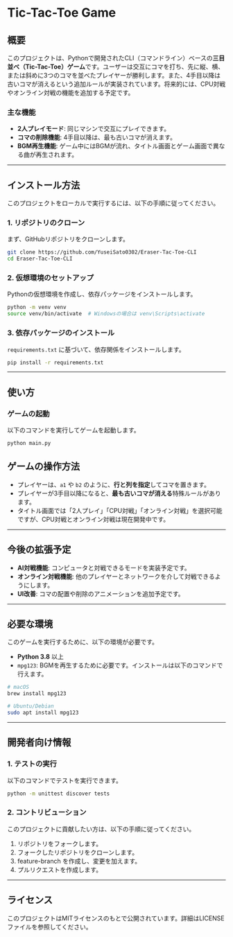 # Tic-Tac-Toe Game

## 概要

このプロジェクトは、Pythonで開発されたCLI（コマンドライン）ベースの**三目並べ（Tic-Tac-Toe）ゲーム**です。ユーザーは交互にコマを打ち、先に縦、横、または斜めに3つのコマを並べたプレイヤーが勝利します。また、4手目以降は古いコマが消えるという追加ルールが実装されています。将来的には、CPU対戦やオンライン対戦の機能を追加する予定です。

### 主な機能

- **2人プレイモード**: 同じマシンで交互にプレイできます。
- **コマの削除機能**: 4手目以降は、最も古いコマが消えます。
- **BGM再生機能**: ゲーム中にはBGMが流れ、タイトル画面とゲーム画面で異なる曲が再生されます。

---

## インストール方法

このプロジェクトをローカルで実行するには、以下の手順に従ってください。

### 1. リポジトリのクローン

まず、GitHubリポジトリをクローンします。

```bash
git clone https://github.com/YuseiSato0302/Eraser-Tac-Toe-CLI
cd Eraser-Tac-Toe-CLI
```

### 2. 仮想環境のセットアップ

Pythonの仮想環境を作成し、依存パッケージをインストールします。

```bash
python -m venv venv
source venv/bin/activate  # Windowsの場合は venv\Scripts\activate
```

### 3. 依存パッケージのインストール

`requirements.txt` に基づいて、依存関係をインストールします。

```bash
pip install -r requirements.txt
```

---

## 使い方
### ゲームの起動

以下のコマンドを実行してゲームを起動します。

```bash
python main.py
```

## ゲームの操作方法

- プレイヤーは、`a1` や `b2` のように、**行と列を指定**してコマを置きます。
- プレイヤーが3手目以降になると、**最も古いコマが消える**特殊ルールがあります。
- タイトル画面では「2人プレイ」「CPU対戦」「オンライン対戦」を選択可能ですが、CPU対戦とオンライン対戦は現在開発中です。

---

## 今後の拡張予定

- **AI対戦機能**: コンピュータと対戦できるモードを実装予定です。
- **オンライン対戦機能**: 他のプレイヤーとネットワークを介して対戦できるようにします。
- **UI改善**: コマの配置や削除のアニメーションを追加予定です。

---

## 必要な環境

このゲームを実行するために、以下の環境が必要です。

- **Python 3.8** 以上
- `mpg123`: BGMを再生するために必要です。インストールは以下のコマンドで行えます。

```bash
# macOS
brew install mpg123

# Ubuntu/Debian
sudo apt install mpg123
```

---

## 開発者向け情報

### 1. テストの実行

以下のコマンドでテストを実行できます。

```bash
python -m unittest discover tests
```

### 2. コントリビューション

このプロジェクトに貢献したい方は、以下の手順に従ってください。

1. リポジトリをフォークします。
2. フォークしたリポジトリをクローンします。
3. feature-branch を作成し、変更を加えます。
4. プルリクエストを作成します。

---

## ライセンス

このプロジェクトはMITライセンスのもとで公開されています。詳細はLICENSEファイルを参照してください。



